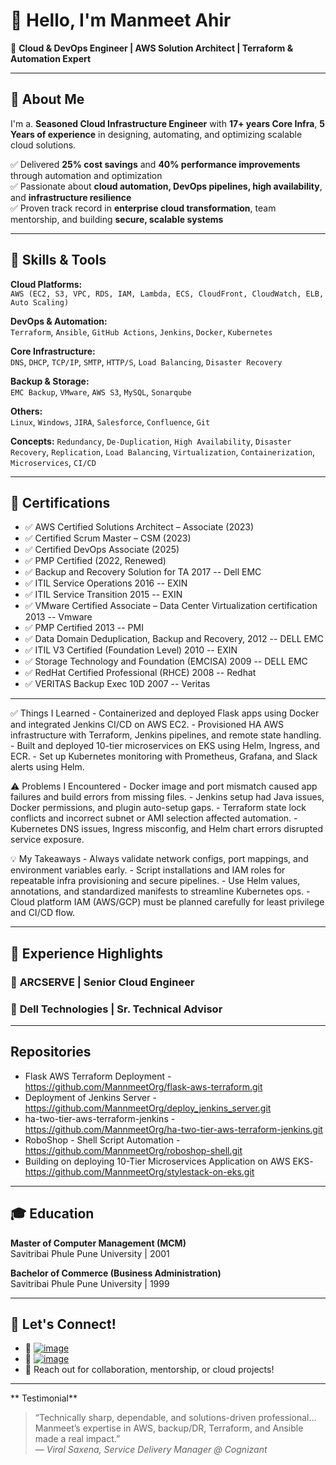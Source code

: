 # 👋 Hello, I'm Manmeet Ahir

🚀 **Cloud & DevOps Engineer | AWS Solution Architect | Terraform & Automation Expert**

---

## 🧩 About Me

I'm a. **Seasoned Cloud Infrastructure Engineer** with **17+ years Core Infra**, **5 Years of experience** in designing, automating, and optimizing scalable cloud solutions.

✅ Delivered **25% cost savings** and **40% performance improvements** through automation and optimization  
✅ Passionate about **cloud automation, DevOps pipelines, high availability**, and **infrastructure resilience**  
✅ Proven track record in **enterprise cloud transformation**, team mentorship, and building **secure, scalable systems**

---

## 🔧 Skills & Tools

**Cloud Platforms:**  
`AWS (EC2, S3, VPC, RDS, IAM, Lambda, ECS, CloudFront, CloudWatch, ELB, Auto Scaling)`

**DevOps & Automation:**  
`Terraform`, `Ansible`, `GitHub Actions`, `Jenkins`, `Docker`, `Kubernetes`

**Core Infrastructure:**  
`DNS`, `DHCP`, `TCP/IP`, `SMTP`, `HTTP/S`, `Load Balancing`, `Disaster Recovery`

**Backup & Storage:**  
`EMC Backup`, `VMware`, `AWS S3`, `MySQL`, `Sonarqube`

**Others:**  
`Linux`, `Windows`, `JIRA`, `Salesforce`, `Confluence`, `Git`

**Concepts:**
`Redundancy`, `De-Duplication`, `High Availability`, `Disaster Recovery`, `Replication`, `Load Balancing`, `Virtualization`, 
`Containerization`, `Microservices`, `CI/CD`

---

## 📜 Certifications

- ✅ AWS Certified Solutions Architect – Associate (2023)
- ✅ Certified Scrum Master – CSM (2023)
- ✅ Certified DevOps Associate (2025)
- ✅ PMP Certified (2022, Renewed)
- ✅ Backup and Recovery Solution for TA 2017 -- Dell EMC
- ✅ ITIL Service Operations 2016 -- EXIN
- ✅ ITIL Service Transition 2015 -- EXIN
- ✅ VMware Certified Associate – Data Center Virtualization certification 2013 -- Vmware
- ✅ PMP Certified 2013 -- PMI
- ✅ Data Domain Deduplication, Backup and Recovery, 2012 -- DELL EMC
- ✅ ITIL V3 Certified (Foundation Level) 2010 -- EXIN
- ✅ Storage Technology and Foundation (EMCISA) 2009 -- DELL EMC
- ✅ RedHat Certified Professional (RHCE) 2008 -- Redhat
- ✅ VERITAS Backup Exec 10D 2007 -- Veritas

---

✅ Things I Learned
	- Containerized and deployed Flask apps using Docker and integrated Jenkins CI/CD on AWS EC2.
	- Provisioned HA AWS infrastructure with Terraform, Jenkins pipelines, and remote state handling.
	- Built and deployed 10-tier microservices on EKS using Helm, Ingress, and ECR.
	- Set up Kubernetes monitoring with Prometheus, Grafana, and Slack alerts using Helm.
	
⚠️ Problems I Encountered
	- Docker image and port mismatch caused app failures and build errors from missing files.
	- Jenkins setup had Java issues, Docker permissions, and plugin auto-setup gaps.
	- Terraform state lock conflicts and incorrect subnet or AMI selection affected automation.
	- Kubernetes DNS issues, Ingress misconfig, and Helm chart errors disrupted service exposure.

💡 My Takeaways
	- Always validate network configs, port mappings, and environment variables early.
	- Script installations and IAM roles for repeatable infra provisioning and secure pipelines.
	- Use Helm values, annotations, and standardized manifests to streamline Kubernetes ops.
	- Cloud platform IAM (AWS/GCP) must be planned carefully for least privilege and CI/CD flow.

---

## 💼 Experience Highlights

### 🔹 **ARCSERVE | Senior Cloud Engineer** 
### 🔹 **Dell Technologies | Sr. Technical Advisor** 


---


##  Repositories

- Flask AWS Terraform Deployment - https://github.com/MannmeetOrg/flask-aws-terraform.git
- Deployment of Jenkins Server - https://github.com/MannmeetOrg/deploy_jenkins_server.git
- ha-two-tier-aws-terraform-jenkins - https://github.com/MannmeetOrg/ha-two-tier-aws-terraform-jenkins.git
- RoboShop - Shell Script Automation - https://github.com/MannmeetOrg/roboshop-shell.git
- Building on deploying 10-Tier Microservices Application on AWS EKS- https://github.com/MannmeetOrg/stylestack-on-eks.git

---

## 🎓 Education

**Master of Computer Management (MCM)**  
Savitribai Phule Pune University | 2001

**Bachelor of Commerce (Business Administration)**  
Savitribai Phule Pune University | 1999

---

## 🔗 Let's Connect!

- 🔗 [![image](https://github.com/MannmeetOrg/.github/assets/174325221/6cb4e35c-7fc8-49e9-a5c9-0ffd83e4d68f)](https://www.linkedin.com/in/manmeetkahir)
- 🧰 [![image](https://github.com/MannmeetOrg/.github/assets/174325221/bd56fe9e-129d-46f6-9c7a-e6f0eebfff17)](https://github.com/MannmeetOrg/.github.git)
- 💬 Reach out for collaboration, mentorship, or cloud projects!

---
** Testimonial**
> “Technically sharp, dependable, and solutions-driven professional… Manmeet’s expertise in AWS, backup/DR, Terraform, and Ansible made a real impact.”  
> — *Viral Saxena, Service Delivery Manager @ Cognizant*

